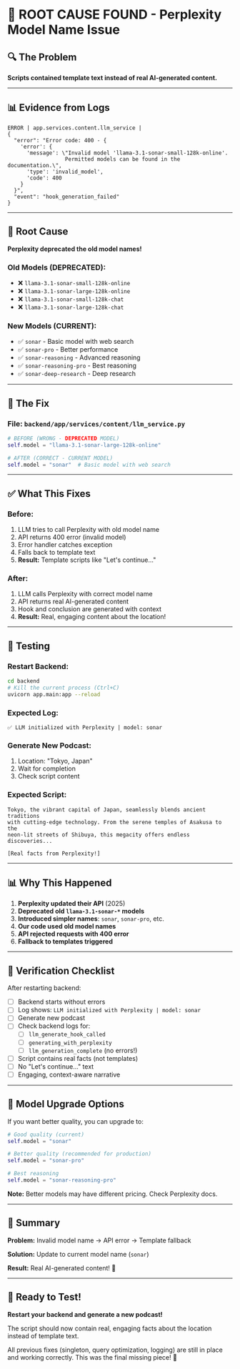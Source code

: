 # 🎯 ROOT CAUSE FOUND - Perplexity Model Name Issue

## 🔍 The Problem

**Scripts contained template text instead of real AI-generated content.**

---

## 📊 Evidence from Logs

```
ERROR | app.services.content.llm_service | 
{
  "error": "Error code: 400 - {
    'error': {
      'message': \"Invalid model 'llama-3.1-sonar-small-128k-online'. 
                  Permitted models can be found in the documentation.\",
      'type': 'invalid_model',
      'code': 400
    }
  }",
  "event": "hook_generation_failed"
}
```

---

## 🎯 Root Cause

**Perplexity deprecated the old model names!**

### **Old Models (DEPRECATED):**
- ❌ `llama-3.1-sonar-small-128k-online`
- ❌ `llama-3.1-sonar-large-128k-online`
- ❌ `llama-3.1-sonar-small-128k-chat`
- ❌ `llama-3.1-sonar-large-128k-chat`

### **New Models (CURRENT):**
- ✅ `sonar` - Basic model with web search
- ✅ `sonar-pro` - Better performance
- ✅ `sonar-reasoning` - Advanced reasoning
- ✅ `sonar-reasoning-pro` - Best reasoning
- ✅ `sonar-deep-research` - Deep research

---

## 🔧 The Fix

### **File:** `backend/app/services/content/llm_service.py`

```python
# BEFORE (WRONG - DEPRECATED MODEL)
self.model = "llama-3.1-sonar-large-128k-online"

# AFTER (CORRECT - CURRENT MODEL)
self.model = "sonar"  # Basic model with web search
```

---

## ✅ What This Fixes

### **Before:**
1. LLM tries to call Perplexity with old model name
2. API returns 400 error (invalid model)
3. Error handler catches exception
4. Falls back to template text
5. **Result:** Template scripts like "Let's continue..."

### **After:**
1. LLM calls Perplexity with correct model name
2. API returns real AI-generated content
3. Hook and conclusion are generated with context
4. **Result:** Real, engaging content about the location!

---

## 🧪 Testing

### **Restart Backend:**
```bash
cd backend
# Kill the current process (Ctrl+C)
uvicorn app.main:app --reload
```

### **Expected Log:**
```
✅ LLM initialized with Perplexity | model: sonar
```

### **Generate New Podcast:**
1. Location: "Tokyo, Japan"
2. Wait for completion
3. Check script content

### **Expected Script:**
```
Tokyo, the vibrant capital of Japan, seamlessly blends ancient traditions 
with cutting-edge technology. From the serene temples of Asakusa to the 
neon-lit streets of Shibuya, this megacity offers endless discoveries...

[Real facts from Perplexity!]
```

---

## 📊 Why This Happened

1. **Perplexity updated their API** (2025)
2. **Deprecated old `llama-3.1-sonar-*` models**
3. **Introduced simpler names**: `sonar`, `sonar-pro`, etc.
4. **Our code used old model names**
5. **API rejected requests with 400 error**
6. **Fallback to templates triggered**

---

## 🎯 Verification Checklist

After restarting backend:

- [ ] Backend starts without errors
- [ ] Log shows: `LLM initialized with Perplexity | model: sonar`
- [ ] Generate new podcast
- [ ] Check backend logs for:
  - [ ] `llm_generate_hook_called`
  - [ ] `generating_with_perplexity`
  - [ ] `llm_generation_complete` (no errors!)
- [ ] Script contains real facts (not templates)
- [ ] No "Let's continue..." text
- [ ] Engaging, context-aware narrative

---

## 🚀 Model Upgrade Options

If you want better quality, you can upgrade to:

```python
# Good quality (current)
self.model = "sonar"

# Better quality (recommended for production)
self.model = "sonar-pro"

# Best reasoning
self.model = "sonar-reasoning-pro"
```

**Note:** Better models may have different pricing. Check Perplexity docs.

---

## 📝 Summary

**Problem:** Invalid model name → API error → Template fallback

**Solution:** Update to current model name (`sonar`)

**Result:** Real AI-generated content! 🎉

---

## 🎊 Ready to Test!

**Restart your backend and generate a new podcast!**

The script should now contain real, engaging facts about the location instead of template text.

All previous fixes (singleton, query optimization, logging) are still in place and working correctly. This was the final missing piece! 🚀
